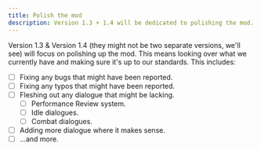 ```yaml
---
title: Polish the mod
description: Version 1.3 + 1.4 will be dedicated to polishing the mod.
---
```


Version 1.3 & Version 1.4 (they might not be two separate versions, we'll see) will focus on polishing up the mod. This means looking over what we currently have and making sure it's up to our standards. This includes:

- [ ] Fixing any bugs that might have been reported.
- [ ] Fixing any typos that might have been reported.
- [ ] Fleshing out any dialogue that might be lacking.
  - [ ] Performance Review system.
  - [ ] Idle dialogues.
  - [ ] Combat dialogues.
- [ ] Adding more dialogue where it makes sense.
- [ ] ...and more.